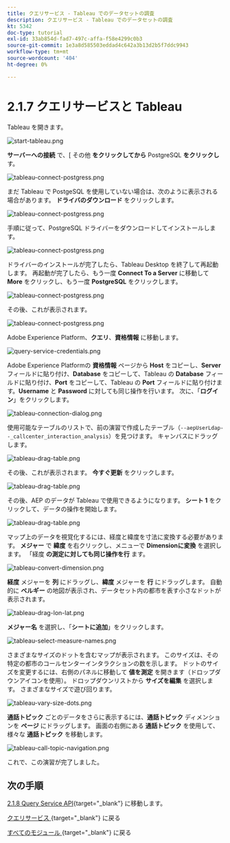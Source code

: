 ```yaml
---
title: クエリサービス - Tableau でのデータセットの調査
description: クエリサービス - Tableau でのデータセットの調査
kt: 5342
doc-type: tutorial
exl-id: 33ab854d-fad7-497c-affa-f58e4299c0b3
source-git-commit: 1e3a8d585503eddad4c642a3b13d2b5f7ddc9943
workflow-type: tm+mt
source-wordcount: '404'
ht-degree: 0%

---
```


# 2.1.7 クエリサービスと Tableau

Tableau を開きます。

![start-tableau.png](./images/starttableau.png)

**サーバーへの接続** で、[ その他 **をクリックしてから** PostgreSQL **をクリックし** す。

![tableau-connect-postgress.png](./images/tableauconnectpostgress.png)

まだ Tableau で PostgeSQL を使用していない場合は、次のように表示される場合があります。 **ドライバのダウンロード** をクリックします。

![tableau-connect-postgress.png](./images/tableauconnectpostgress1.png)

手順に従って、PostgreSQL ドライバーをダウンロードしてインストールします。

![tableau-connect-postgress.png](./images/tableauconnectpostgress2.png)

ドライバーのインストールが完了したら、Tableau Desktop を終了して再起動します。 再起動が完了したら、もう一度 **Connect To a Server** に移動して **More** をクリックし、もう一度 **PostgreSQL** をクリックします。

![tableau-connect-postgress.png](./images/tableauconnectpostgress.png)

その後、これが表示されます。

![tableau-connect-postgress.png](./images/tableauconnectpostgress3.png)

Adobe Experience Platform、**クエリ**、**資格情報** に移動します。

![query-service-credentials.png](./images/queryservicecredentials.png)

Adobe Experience Platformの **資格情報** ページから **Host** をコピーし、**Server** フィールドに貼り付け、**Database** をコピーして、Tableau の **Database** フィールドに貼り付け、**Port** をコピーして、Tableau の **Port** フィールドに貼り付けます。**Username** と **Password** に対しても同じ操作を行います。 次に、「**ログイン**」をクリックします。

![tableau-connection-dialog.png](./images/tableauconnectiondialog.png)

使用可能なテーブルのリストで、前の演習で作成したテーブル（`--aepUserLdap--_callcenter_interaction_analysis`）を見つけます。 キャンバスにドラッグします。

![tableau-drag-table.png](./images/tableaudragtable.png)

その後、これが表示されます。 **今すぐ更新** をクリックします。

![tableau-drag-table.png](./images/tableaudragtable1.png)

その後、AEP のデータが Tableau で使用できるようになります。 **シート 1** をクリックして、データの操作を開始します。

![tableau-drag-table.png](./images/tableaudragtable2.png)

マップ上のデータを視覚化するには、経度と緯度を寸法に変換する必要があります。 **メジャー** で **緯度** を右クリックし、メニューで **Dimensionに変換** を選択します。 「経度 **の測定に対しても同じ操作を行** ます。

![tableau-convert-dimension.png](./images/tableauconvertdimension.png)

**経度** メジャーを **列** にドラッグし、**緯度** メジャーを **行** にドラッグします。 自動的に **ベルギー** の地図が表示され、データセット内の都市を表す小さなドットが表示されます。

![tableau-drag-lon-lat.png](./images/tableaudraglonlat.png)

**メジャー名** を選択し、「**シートに追加**」をクリックします。

![tableau-select-measure-names.png](./images/selectmeasurenames.png)

さまざまなサイズのドットを含むマップが表示されます。 このサイズは、その特定の都市のコールセンターインタラクションの数を示します。 ドットのサイズを変更するには、右側のパネルに移動して **値を測定** を開きます（ドロップダウンアイコンを使用）。 ドロップダウンリストから **サイズを編集** を選択します。 さまざまなサイズで遊び回ります。

![tableau-vary-size-dots.png](./images/tableauvarysizedots.png)

**通話トピック** ごとのデータをさらに表示するには、**通話トピック** ディメンションを **ページ** にドラッグします。 画面の右側にある **通話トピック** を使用して、様々な **通話トピック** を移動します。

![tableau-call-topic-navigation.png](./images/tableaucalltopicnavigation.png)

これで、この演習が完了しました。

## 次の手順

[2.1.8 Query Service API](./ex8.md){target="_blank"} に移動します。

[ クエリサービス ](./query-service.md){target="_blank"} に戻る

[ すべてのモジュール ](./../../../../overview.md){target="_blank"} に戻る
